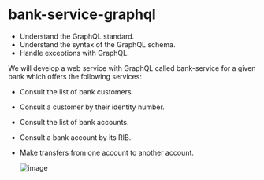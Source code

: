 # bank-service-graphql
- Understand the GraphQL standard.
- Understand the syntax of the GraphQL schema.
- Handle exceptions with GraphQL.

We will develop a web service with GraphQL called bank-service for a given bank which offers the following services:
- Consult the list of bank customers.
- Consult a customer by their identity number.
- Consult the list of bank accounts.
- Consult a bank account by its RIB.
- Make transfers from one account to another account.

  ![image](https://github.com/abbouformations/bank-service-graphql/assets/135717843/d65afbd0-4b65-4445-b01e-1e8fde02e123)

